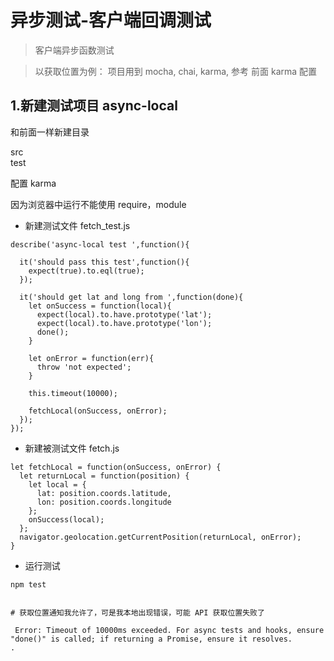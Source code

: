 # 异步测试-客户端回调测试


>客户端异步函数测试


>以获取位置为例： 项目用到 mocha, chai, karma, 参考 前面 karma 配置

## 1.新建测试项目 async-local

和前面一样新建目录

src  
test  

配置 karma

因为浏览器中运行不能使用 require，module

- 新建测试文件 fetch_test.js

```
describe('async-local test ',function(){

  it('should pass this test',function(){
    expect(true).to.eql(true);
  });

  it('should get lat and long from ',function(done){
    let onSuccess = function(local){
      expect(local).to.have.prototype('lat');
      expect(local).to.have.prototype('lon');
      done();
    }

    let onError = function(err){
      throw 'not expected';
    }

    this.timeout(10000);

    fetchLocal(onSuccess, onError);
  });
});

```

- 新建被测试文件 fetch.js
 
```
let fetchLocal = function(onSuccess, onError) {
  let returnLocal = function(position) {
    let local = {
      lat: position.coords.latitude,
      lon: position.coords.longitude
    };
    onSuccess(local);
  };
  navigator.geolocation.getCurrentPosition(returnLocal, onError);
}

```


- 运行测试

```
npm test


# 获取位置通知我允许了，可是我本地出现错误，可能 API 获取位置失败了

 Error: Timeout of 10000ms exceeded. For async tests and hooks, ensure "done()" is called; if returning a Promise, ensure it resolves.
.
```